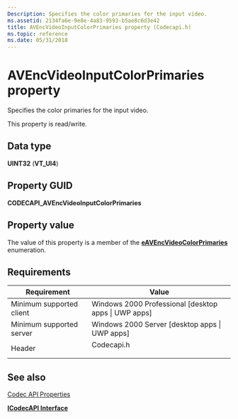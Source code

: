 ```yaml
---
Description: Specifies the color primaries for the input video.
ms.assetid: 2134fa6e-9e8e-4a83-9593-b5ae8c6d3e42
title: AVEncVideoInputColorPrimaries property (Codecapi.h)
ms.topic: reference
ms.date: 05/31/2018
---
```


# AVEncVideoInputColorPrimaries property

Specifies the color primaries for the input video.

This property is read/write.

## Data type

**UINT32** (**VT\_UI4**)

## Property GUID

**CODECAPI\_AVEncVideoInputColorPrimaries**

## Property value

The value of this property is a member of the [**eAVEncVideoColorPrimaries**](/windows/desktop/api/codecapi/ne-codecapi-eavencvideocolorprimaries) enumeration.

## Requirements



| Requirement | Value |
|-------------------------------------|---------------------------------------------------------------------------------------|
| Minimum supported client<br/> | Windows 2000 Professional \[desktop apps \| UWP apps\]<br/>                     |
| Minimum supported server<br/> | Windows 2000 Server \[desktop apps \| UWP apps\]<br/>                           |
| Header<br/>                   | <dl> <dt>Codecapi.h</dt> </dl> |



## See also

<dl> <dt>

[Codec API Properties](codec-api-properties.md)
</dt> <dt>

[**ICodecAPI Interface**](/windows/desktop/api/Strmif/nn-strmif-icodecapi)
</dt> </dl>

 

 





